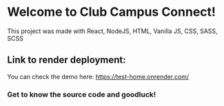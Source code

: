# Welcome to Club Campus Connect!

This project was made with React, NodeJS, HTML, Vanilla JS, CSS, SASS, SCSS

## Link to render deployment:

You can check the demo here: https://test-home.onrender.com/

### Get to know the source code and goodluck!
